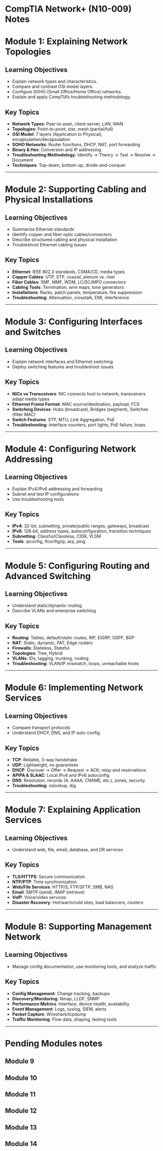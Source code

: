 # CompTIA Network+ (N10-009) Notes

# Module 1: Explaining Network Topologies

## Learning Objectives
- Explain network types and characteristics.
- Compare and contrast OSI model layers.
- Configure SOHO (Small Office/Home Office) networks.
- Explain and apply CompTIA’s troubleshooting methodology.

## Key Topics
- **Network Types**: Peer-to-peer, client-server, LAN, WAN
- **Topologies**: Point-to-point, star, mesh (partial/full)
- **OSI Model**: 7 layers (Application to Physical), encapsulation/decapsulation
- **SOHO Networks**: Router functions, DHCP, NAT, port forwarding
- **Binary & Hex**: Conversion and IP addressing
- **Troubleshooting Methodology**: Identify → Theory → Test → Resolve → Document
- **Techniques**: Top-down, bottom-up, divide-and-conquer


---

# Module 2: Supporting Cabling and Physical Installations

## Learning Objectives
- Summarize Ethernet standards
- Identify copper and fiber optic cables/connectors
- Describe structured cabling and physical installation
- Troubleshoot Ethernet cabling issues

## Key Topics
- **Ethernet**: IEEE 802.3 standards, CSMA/CD, media types
- **Copper Cables**: UTP, STP, coaxial, plenum vs. riser
- **Fiber Cables**: SMF, MMF, WDM, LC/SC/MPO connectors
- **Cabling Tools**: Termination, wire maps, tone generators
- **Installations**: Racks, patch panels, temperature, fire suppression
- **Troubleshooting**: Attenuation, crosstalk, EMI, interference


---

# Module 3: Configuring Interfaces and Switches

## Learning Objectives
- Explain network interfaces and Ethernet switching
- Deploy switching features and troubleshoot issues

## Key Topics
- **NICs vs Transceivers**: NIC connects host to network; transceivers adapt media types
- **Ethernet Frame Format**: MAC source/destination, payload, FCS
- **Switching Devices**: Hubs (broadcast), Bridges (segment), Switches (filter MAC)
- **Switch Features**: STP, MTU, Link Aggregation, PoE
- **Troubleshooting**: Interface counters, port lights, PoE failure, loops


---

# Module 4: Configuring Network Addressing

## Learning Objectives
- Explain IPv4/IPv6 addressing and forwarding
- Subnet and test IP configurations
- Use troubleshooting tools

## Key Topics
- **IPv4**: 32-bit, subnetting, private/public ranges, gateways, broadcast
- **IPv6**: 128-bit, address types, autoconfiguration, transition techniques
- **Subnetting**: Classful/Classless, CIDR, VLSM
- **Tools**: ipconfig, ifconfig/ip, arp, ping


---

# Module 5: Configuring Routing and Advanced Switching

## Learning Objectives
- Understand static/dynamic routing
- Describe VLANs and enterprise switching

## Key Topics
- **Routing**: Tables, default/static routes, RIP, EIGRP, OSPF, BGP
- **NAT**: Static, dynamic, PAT; Edge routers
- **Firewalls**: Stateless, Stateful
- **Topologies**: Tree, Hybrid
- **VLANs**: IDs, tagging, trunking, routing
- **Troubleshooting**: VLAN/IP mismatch, loops, unreachable hosts


---

# Module 6: Implementing Network Services

## Learning Objectives
- Compare transport protocols
- Understand DHCP, DNS, and IP auto-config

## Key Topics
- **TCP**: Reliable, 3-way handshake
- **UDP**: Lightweight, no guarantees
- **DHCP**: Discover → Offer → Request → ACK; relay and reservations
- **APIPA & SLAAC**: Local IPv4 and IPv6 autoconfig
- **DNS**: Resolution, records (A, AAAA, CNAME, etc.), zones, security
- **Troubleshooting**: nslookup, dig


---

# Module 7: Explaining Application Services

## Learning Objectives
- Understand web, file, email, database, and DR services

## Key Topics
- **TLS/HTTPS**: Secure communication
- **NTP/PTP**: Time synchronization
- **Web/File Services**: HTTP/S, FTP/SFTP, SMB, NAS
- **Email**: SMTP (send), IMAP (retrieve)
- **VoIP**: Voice/video services
- **Disaster Recovery**: Hot/warm/cold sites, load balancers, clusters


---

# Module 8: Supporting Management Network

## Learning Objectives
- Manage config documentation, use monitoring tools, and analyze traffic

## Key Topics
- **Config Management**: Change tracking, backups
- **Discovery/Monitoring**: Nmap, LLDP, SNMP
- **Performance Metrics**: Interface, device health, availability
- **Event Management**: Logs, syslog, SIEM, alerts
- **Packet Capture**: Wireshark/tcpdump
- **Traffic Monitoring**: Flow data, shaping, testing tools


---

# Pending Modules notes

## Module 9
## Module 10
## Module 11
## Module 12
## Module 13
## Module 14
